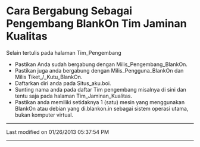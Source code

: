 # Cara Bergabung Sebagai Pengembang BlankOn Tim Jaminan Kualitas

Selain tertulis pada halaman Tim_Pengembang
  * Pastikan Anda sudah bergabung dengan ​Milis_Pengembang_BlankOn.
  * Pastikan juga anda bergabung dengan ​Milis_Pengguna_BlankOn dan ​Milis
      Tiket_/_Kutu_BlankOn.
  * Daftarkan diri anda pada ​Situs_aku.boi.
  * Sunting nama anda pada daftar Tim pengembang misalnya di sini dan tentu
      saja pada halaman Tim_Jaminan_Kualitas.
  * Pastikan anda memiliki setidaknya 1 (satu) mesin yang menggunakan BlankOn
      atau debian yang di.blankon.in sebagai sistem operasi utama, bukan
      komputer virtual.

---
Last modified on 01/26/2013 05:37:54 PM
 
---
 
